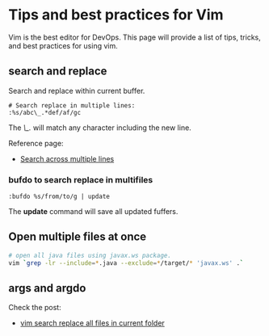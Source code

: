# Tips and best practices for Vim

Vim is the best editor for DevOps.
This page will provide a list of tips, tricks, and best practices for using vim.

## search and replace

Search and replace within current buffer.

```vim
# Search replace in multiple lines:
:%s/abc\_.*def/af/gc
```

The *\\_.* will match any character including the new line.

Reference page:

* [Search across multiple lines](https://vim.fandom.com/wiki/Search_across_multiple_lines)

### bufdo to search replace in multifiles

```vim
:bufdo %s/from/to/g | update
```

The **update** command will save all updated fuffers.


## Open multiple files at once

```bash
# open all java files using javax.ws package.
vim `grep -lr --include=*.java --exclude=*/target/* 'javax.ws' .`
```

## args and argdo

Check the post:

* [vim search replace all files in current folder](https://vi.stackexchange.com/questions/2776/vim-search-replace-all-files-in-current-project-folder#:~:text=If%20you%20want%20to%20perform,multiple%20filenames%20or%20even%20globs.&text=You%20can%20view%20the%20current,by%20running%20%3Aargs%20by%20itself.)
